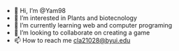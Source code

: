 - 👋 Hi, I’m @Yam98
- 👀 I’m interested in Plants and biotecnology
- 🌱 I’m currently learning web and computer programing
- 💞️ I’m looking to collaborate on creating a game
- 📫 How to reach me cla21028@byui.edu

<!---
Yam98/Yam98 is a ✨ special ✨ repository because its `README.md` (this file) appears on your GitHub profile.
You can click the Preview link to take a look at your changes.
--->
